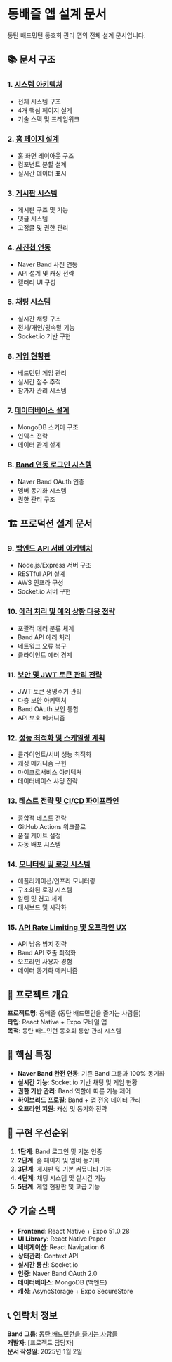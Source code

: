 # 동배즐 앱 설계 문서

동탄 배드민턴 동호회 관리 앱의 전체 설계 문서입니다.

## 📚 문서 구조

### 1. [시스템 아키텍처](./01-system-architecture.md)
- 전체 시스템 구조
- 4개 핵심 페이지 설계
- 기술 스택 및 프레임워크

### 2. [홈 페이지 설계](./02-home-page-design.md)
- 홈 화면 레이아웃 구조
- 컴포넌트 분할 설계
- 실시간 데이터 표시

### 3. [게시판 시스템](./03-board-system.md)
- 게시판 구조 및 기능
- 댓글 시스템
- 고정글 및 권한 관리

### 4. [사진첩 연동](./04-photo-gallery.md)
- Naver Band 사진 연동
- API 설계 및 캐싱 전략
- 갤러리 UI 구성

### 5. [채팅 시스템](./05-chat-system.md)
- 실시간 채팅 구조
- 전체/개인/귓속말 기능
- Socket.io 기반 구현

### 6. [게임 현황판](./06-game-board.md)
- 베드민턴 게임 관리
- 실시간 점수 추적
- 참가자 관리 시스템

### 7. [데이터베이스 설계](./07-database-schema.md)
- MongoDB 스키마 구조
- 인덱스 전략
- 데이터 관계 설계

### 8. [Band 연동 로그인 시스템](./08-band-login-system.md)
- Naver Band OAuth 인증
- 멤버 동기화 시스템
- 권한 관리 구조

## 🏗️ 프로덕션 설계 문서

### 9. [백엔드 API 서버 아키텍처](./09-backend-api-architecture.md)
- Node.js/Express 서버 구조
- RESTful API 설계
- AWS 인프라 구성
- Socket.io 서버 구현

### 10. [에러 처리 및 예외 상황 대응 전략](./10-error-handling-strategy.md)
- 포괄적 에러 분류 체계
- Band API 에러 처리
- 네트워크 오류 복구
- 클라이언트 에러 경계

### 11. [보안 및 JWT 토큰 관리 전략](./11-security-strategy.md)
- JWT 토큰 생명주기 관리
- 다층 보안 아키텍처
- Band OAuth 보안 통합
- API 보호 메커니즘

### 12. [성능 최적화 및 스케일링 계획](./12-performance-optimization.md)
- 클라이언트/서버 성능 최적화
- 캐싱 메커니즘 구현
- 마이크로서비스 아키텍처
- 데이터베이스 샤딩 전략

### 13. [테스트 전략 및 CI/CD 파이프라인](./13-testing-and-cicd-strategy.md)
- 종합적 테스트 전략
- GitHub Actions 워크플로
- 품질 게이트 설정
- 자동 배포 시스템

### 14. [모니터링 및 로깅 시스템](./14-monitoring-and-logging-system.md)
- 애플리케이션/인프라 모니터링
- 구조화된 로깅 시스템
- 알림 및 경고 체계
- 대시보드 및 시각화

### 15. [API Rate Limiting 및 오프라인 UX](./15-api-rate-limiting-offline-ux.md)
- API 남용 방지 전략
- Band API 호출 최적화
- 오프라인 사용자 경험
- 데이터 동기화 메커니즘

## 🎯 프로젝트 개요

**프로젝트명**: 동배즐 (동탄 배드민턴을 즐기는 사람들)  
**타입**: React Native + Expo 모바일 앱  
**목적**: 동탄 배드민턴 동호회 통합 관리 시스템  

## 🔑 핵심 특징

- **Naver Band 완전 연동**: 기존 Band 그룹과 100% 동기화
- **실시간 기능**: Socket.io 기반 채팅 및 게임 현황
- **권한 기반 관리**: Band 역할에 따른 기능 제어
- **하이브리드 프로필**: Band + 앱 전용 데이터 관리
- **오프라인 지원**: 캐싱 및 동기화 전략

## 🚀 구현 우선순위

1. **1단계**: Band 로그인 및 기본 인증
2. **2단계**: 홈 페이지 및 멤버 동기화
3. **3단계**: 게시판 및 기본 커뮤니티 기능
4. **4단계**: 채팅 시스템 및 실시간 기능
5. **5단계**: 게임 현황판 및 고급 기능

## 📋 기술 스택

- **Frontend**: React Native + Expo 51.0.28
- **UI Library**: React Native Paper
- **네비게이션**: React Navigation 6
- **상태관리**: Context API
- **실시간 통신**: Socket.io
- **인증**: Naver Band OAuth 2.0
- **데이터베이스**: MongoDB (백엔드)
- **캐싱**: AsyncStorage + Expo SecureStore

## 📞 연락처 정보

**Band 그룹**: [동탄 배드민턴을 즐기는 사람들](https://www.band.us/band/61541241)  
**개발자**: [프로젝트 담당자]  
**문서 작성일**: 2025년 1월 2일  